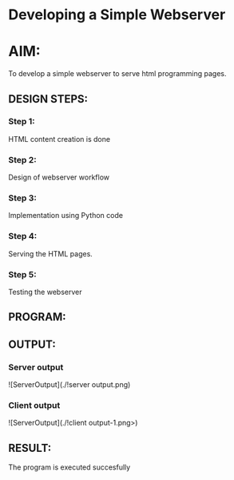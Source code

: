 # Developing a Simple Webserver

# AIM:

To develop a simple webserver to serve html programming pages.

## DESIGN STEPS:

### Step 1:

HTML content creation is done

### Step 2:

Design of webserver workflow

### Step 3:

Implementation using Python code

### Step 4:

Serving the HTML pages.

### Step 5:

Testing the webserver

## PROGRAM:

## OUTPUT:
### Server output
![ServerOutput](./!server output.png)

### Client output
![ServerOutput](./!client output-1.png>)

## RESULT:
The program is executed succesfully

